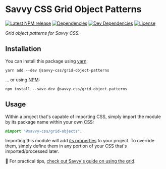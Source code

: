 # Savvy CSS Grid Object Patterns

[![Latest NPM release][npm-badge]][npm-badge-url]
[![Dependencies][dependencies-badge]][dependencies-badge-url]
[![Dev Dependencies][devDependencies-badge]][devDependencies-badge-url]
[![License][license-badge]][license-badge-url]

_Grid object patterns for Savvy CSS._

## Installation

You can install this package using [yarn](https://yarnpkg.com/en/docs/install):

```shell
yarn add --dev @savvy-css/grid-object-patterns
```

... or using [NPM](https://docs.npmjs.com/getting-started/installing-node):

```shell
npm install --save-dev @savvy-css/grid-object-patterns
```

## Usage

Within a project that's capable of importing CSS, simply import
the module by its package name within your own CSS:

```css
@import "@savvy-css/grid-objects";
```

Importing this module will add [its properties](/lib/grid-objects.css) to your project. To override them, simply define them in any portion of your CSS that's imported/processed later.

🔑 For practical tips, [check out Savvy's guide on using the grid](https://github.com/savvy-css/savvy/blob/master/doc/guides/using-the-grid.md).

[npm-badge]: https://img.shields.io/npm/v/@savvy-css/grid-object-patterns.svg
[npm-badge-url]: https://www.npmjs.com/package/@savvy-css/grid-object-patterns
[license-badge]: https://img.shields.io/npm/l/@savvy-css/grid-object-patterns.svg
[license-badge-url]: LICENSE
[dependencies-badge]: https://img.shields.io/david/@savvy-css/grid-object-patterns.svg
[dependencies-badge-url]: https://david-dm.org/@savvy-css/grid-object-patterns
[devDependencies-badge]: https://img.shields.io/david/dev/@savvy-css/grid-object-patterns.svg
[devDependencies-badge-url]: https://david-dm.org/@savvy-css/grid-object-patterns#info=devDependencies


